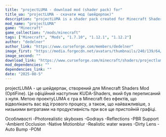 ```yaml
---
title: "projectLUMA - download mod (shader pack) for"
title_ua: "projectLUMA - скачати мод (шейдерпак)"
description: "projectLUMA is a shader pack created for Minecraft Shaders Mod (OptiFine). It is the official successor to KUDA-Shaders, which has been rewritten from scratch. The goal of projectLUMA is to play Minecraft without effects that distract you from the gameplay."
mod_name: "projectLUMA"
game: "Minecraft"
game_collection: "/mods/minecraft"
tags: ["Minecraft", "Mods", "1.7.10", "1.12.1", "1.12.2"]
author: "dedelner"
author_link: "https://www.curseforge.com/members/dedelner"
image_first: "https://media.forgecdn.net/avatars/thumbnails/240/139/64/64/637119334119471563.png"
image_second: ""
download_link: "https://www.curseforge.com/minecraft/shaders/projectluma/files/all?page=1&amp;pageSize=20"
mod_dependencies: ""
dependencies_link: ""
date: "2025-08-5"
---
```


projectLUMA - це шейдерпак, створений для Minecraft Shaders Mod (OptiFine). Це офіційний наступник KUDA-Shaders, який був переписаний з нуля. Метою проектуLUMA є гра в Minecraft без ефектів, що відволікають вас від ігрового процесу, а також, що найважливіше, з низькими витратами на продуктивність при все ще пристойній графіці.

Особливості
-Photorealistic skyboxes
-Godrays
-Reflections
-PBR Support
-Ambient Occlusion
-Native Motionblur
-Realistic water waves
-Dirty Lens
-Auto Bump
-POM